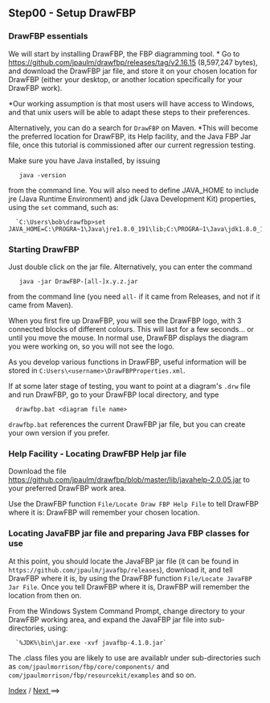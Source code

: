 
<link href="../style.css" rel="stylesheet" type="text/css">

## Step00 - Setup DrawFBP

### DrawFBP essentials

We will start by installing DrawFBP, the FBP diagramming tool.  * Go to https://github.com/jpaulm/drawfbp/releases/tag/v2.16.15 (8,597,247 bytes), and download the DrawFBP jar file, and store it on your chosen location for DrawFBP (either your desktop, or another location specifically for your DrawFBP work).

*Our working assumption is that most users will have access to Windows, and that unix users will be able to adapt these steps to their preferences.

Alternatively, you can do a search for `DrawFBP` on Maven.  *This will become the preferred location for DrawFBP, its Help facility, and the Java FBP Jar file, once this tutorial is commissioned after our current regression testing.  

Make sure you have Java installed, by issuing

       java -version
       
from the command line.  You will also need to define JAVA_HOME to include jre (Java Runtime Environment) and jdk (Java Development Kit) properties, using the `set` command, such as:

      `C:\Users\bob\drawfbp>set JAVA_HOME=C:\PROGRA~1\Java\jre1.8.0_191\lib;C:\PROGRA~1\Java\jdk1.8.0_191'

### Starting DrawFBP

Just double click on the jar file.  Alternatively, you can enter the command

       java -jar DrawFBP-[all-]x.y.z.jar
       
from the command line (you need `all-` if it came from Releases, and not if it came from Maven).

When you first fire up DrawFBP, you will see the DrawFBP logo, with 3 connected blocks of different colours.  This will last for a few seconds... or until you move the mouse.  In normal use, DrawFBP displays the diagram you were working on, so you will not see the logo.

As you develop various functions in DrawFBP, useful information will be stored in `C:Users\<username>\DrawFBPProperties.xml`.

If at some later stage of testing, you want to point at a diagram's `.drw` file and run DrawFBP, go to your DrawFBP local directory, and type 

      drawfbp.bat <diagram file name>
      
`drawfbp.bat` references the current DrawFBP jar file, but you can create your own version  if you prefer.

### Help Facility - Locating DrawFBP Help jar file

Download the file https://github.com/jpaulm/drawfbp/blob/master/lib/javahelp-2.0.05.jar to your preferred DrawFBP work area. 

Use the DrawFBP function `File/Locate Draw FBP Help File` to tell DrawFBP where it is: DrawFBP will remember your chosen location.
      
### Locating JavaFBP jar file and preparing Java FBP classes for use

At this point, you should locate the JavaFBP jar file (it can be found in `https://github.com/jpaulm/javafbp/releases`), download it, and tell DrawFBP where it is, by using the DrawFBP function `File/Locate JavaFBP Jar File`.  Once you tell DrawFBP where it is, DrawFBP will remember the location from then on.  

From the Windows System Command Prompt, change directory to your DrawFBP working area, and expand the JavaFBP jar file into sub-directories, using: 

      `%JDK%\bin\jar.exe -xvf javafbp-4.1.0.jar`

The .class files you are likely to use are availablr under sub-directories such as `com/jpaulmorrison/fbp/core/components/` and `com/jpaulmorrison/fbp/resourcekit/examples` and so on.

<span class=middle> <a href="https://github.com/jpaulm/fbp-tutorial-filter-file/"> Index</a> / <a href="../Step01/"> Next </a>==&gt;</span> 

